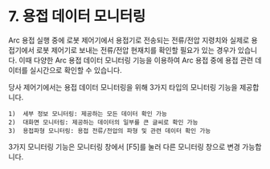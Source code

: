 ﻿# 7. 용접 데이터 모니터링

Arc 용접 실행 중에 로봇 제어기에서 용접기로 전송되는 전류/전압 지령치와 실제로 용접기에서 로봇 제어기로 보내는 전류/전압 현재치를 확인할 필요가 있는 경우가 있습니다. 이때 다양한 Arc 용접 데이터 모니터링 기능을 이용하여 Arc 용접 중에 용접 관련 데이터를 실시간으로 확인할 수 있습니다.

당사 제어기에서는 용접 데이터 모니터링을 위해 3가지 타입의 모니터링 기능을 제공합니다.

    1)	세부 정보 모니터링: 제공하는 모든 데이터 확인 가능
    2)	대화면 모니터링: 제공하는 데이터의 일부를 큰 글씨로 확인 가능
    3)	용접파형 모니터링: 용접 전류/전압의 파형 및 관련 데이터 확인 가능

3가지 모니터링 기능은 모니터링 창에서 [F5]를 눌러 다른 모니터링 창으로 변경 가능합니다.
